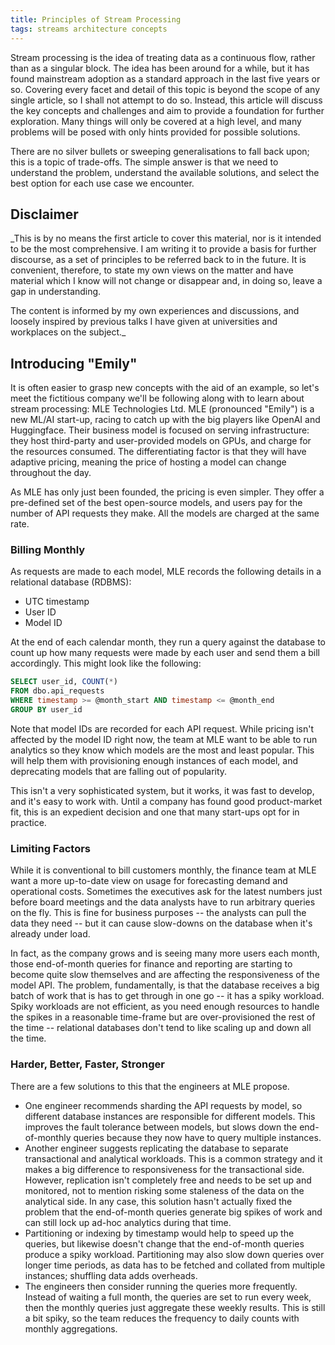 ```yaml
---
title: Principles of Stream Processing
tags: streams architecture concepts
---
```


Stream processing is the idea of treating data as a continuous flow, rather than as a singular block.
The idea has been around for a while, but it has found mainstream adoption as a standard approach in the last five years or so.
Covering every facet and detail of this topic is beyond the scope of any single article, so I shall not attempt to do so.
Instead, this article will discuss the key concepts and challenges and aim to provide a foundation for further exploration.
Many things will only be covered at a high level, and many problems will be posed with only hints provided for possible solutions.

There are no silver bullets or sweeping generalisations to fall back upon; this is a topic of trade-offs.
The simple answer is that we need to understand the problem, understand the available solutions, and select the best option for each use case we encounter.

## Disclaimer

_This is by no means the first article to cover this material, nor is it intended to be the most comprehensive.
I am writing it to provide a basis for further discourse, as a set of principles to be referred back to in the future.
It is convenient, therefore, to state my own views on the matter and have material which I know will not change or disappear and, in doing so, leave a gap in understanding.

The content is informed by my own experiences and discussions, and loosely inspired by previous talks I have given at universities and workplaces on the subject._

## Introducing "Emily"

It is often easier to grasp new concepts with the aid of an example, so let's meet the fictitious company we'll be following along with to learn about stream processing: MLE Technologies Ltd.
MLE (pronounced "Emily") is a new ML/AI start-up, racing to catch up with the big players like OpenAI and Huggingface.
Their business model is focused on serving infrastructure: they host third-party and user-provided models on GPUs, and charge for the resources consumed.
The differentiating factor is that they will have adaptive pricing, meaning the price of hosting a model can change throughout the day.

As MLE has only just been founded, the pricing is even simpler.
They offer a pre-defined set of the best open-source models, and users pay for the number of API requests they make.
All the models are charged at the same rate.

### Billing Monthly

As requests are made to each model, MLE records the following details in a relational database (RDBMS):
* UTC timestamp
* User ID
* Model ID

At the end of each calendar month, they run a query against the database to count up how many requests were made by each user and send them a bill accordingly.
This might look like the following:
```sql
SELECT user_id, COUNT(*)
FROM dbo.api_requests
WHERE timestamp >= @month_start AND timestamp <= @month_end
GROUP BY user_id
```

Note that model IDs are recorded for each API request.
While pricing isn't affected by the model ID right now, the team at MLE want to be able to run analytics so they know which models are the most and least popular.
This will help them with provisioning enough instances of each model, and deprecating models that are falling out of popularity.

This isn't a very sophisticated system, but it works, it was fast to develop, and it's easy to work with.
Until a company has found good product-market fit, this is an expedient decision and one that many start-ups opt for in practice.

### Limiting Factors

While it is conventional to bill customers monthly, the finance team at MLE want a more up-to-date view on usage for forecasting demand and operational costs.
Sometimes the executives ask for the latest numbers just before board meetings and the data analysts have to run arbitrary queries on the fly.
This is fine for business purposes -- the analysts can pull the data they need -- but it can cause slow-downs on the database when it's already under load.

In fact, as the company grows and is seeing many more users each month, those end-of-month queries for finance and reporting are starting to become quite slow themselves and are affecting the responsiveness of the model API.
The problem, fundamentally, is that the database receives a big batch of work that is has to get through in one go -- it has a spiky workload.
Spiky workloads are not efficient, as you need enough resources to handle the spikes in a reasonable time-frame but are over-provisioned the rest of the time -- relational databases don't tend to like scaling up and down all the time.

### Harder, Better, Faster, Stronger

<!-- Add graphics indicating how each approach works -->
There are a few solutions to this that the engineers at MLE propose.
* One engineer recommends sharding the API requests by model, so different database instances are responsible for different models.
  This improves the fault tolerance between models, but slows down the end-of-monthly queries because they now have to query multiple instances.
* Another engineer suggests replicating the database to separate transactional and analytical workloads.
  This is a common strategy and it makes a big difference to responsiveness for the transactional side.
  However, replication isn't completely free and needs to be set up and monitored, not to mention risking some staleness of the data on the analytical side.
  In any case, this solution hasn't actually fixed the problem that the end-of-month queries generate big spikes of work and can still lock up ad-hoc analytics during that time.
* Partitioning or indexing by timestamp would help to speed up the queries, but likewise doesn't change that the end-of-month queries produce a spiky workload.
  Partitioning may also slow down queries over longer time periods, as data has to be fetched and collated from multiple instances;
  shuffling data adds overheads.
* The engineers then consider running the queries more frequently.
  Instead of waiting a full month, the queries are set to run every week, then the monthly queries just aggregate these weekly results.
  This is still a bit spiky, so the team reduces the frequency to daily counts with monthly aggregations.

<!--
  * Stream vs. batch
  * Notions of time -- event time, processing time
  * Time moves forward, strictly
  * Conscious decision to hold onto state -- not accidental like in batch
  * No lookahead, consequently, unlike in batch
  * Paradigm shift -- not processing chunks of time (however small) but rather individual events
  * Events are handled independently -- we simply cannot know if another event will ever arrive
    * May need to defer processing until some later event has happened, e.g. in approximating transactions
  * Systems for streaming -- obviously Kafka is a popular one, but it's not the only one
  * Streams can be homogeneous or heterogeneous
  * Streams can split, join, or potentially even be reordered
  * Windows -- fixed windows (tumbling, sliding) or adaptive (sessions, transactions, event groups)
  * Ultimately, we don't want to hold onto things forever BUT we may need to, which blocks processing

  * State & stream-table duality (link to Confluence docs here)
    * Encountered idea in Kafka Summit 2022
  * Persistence of state
  * Recovery of state

  * Handling error scenarios (reordering, delays, repetitions)
    * Key question: accept imprecision vs. require it?
    * Drop data
    * Recalculate windows
      * How to propagate knowledge of this?
      * Can downstream decisions be reversed?
      * Do we even know what downstream processes are and how they might behave?
    * Recalculate windows after-the-effect, e.g. in an end-of-day batch process when all available data has been collected?
    * Stop system and require human intervention?!
  * Detecting potential issues
    * Heartbeats
    * Sequence numbers (from source processes vs. from intermediate brokers)
    * Problem: how to key sequences if there are (potentially) multiple sources?
-->
